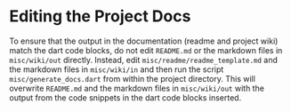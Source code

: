 # Editing the Project Docs

To ensure that the output in the documentation (readme and project wiki) match the
dart code blocks, do not edit `README.md` or the markdown files in `misc/wiki/out`
directly. Instead, edit `misc/readme/readme_template.md` and the markdown files
in `misc/wiki/in` and then run the script `misc/generate_docs.dart` from within
the project directory. This will overwrite `README.md` and the markdown files in
`misc/wiki/out` with the output from the code snippets in the dart code blocks
inserted.
